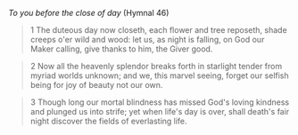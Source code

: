 _To you before the close of day_ (Hymnal 46)

> 1
The duteous day now closeth,
each flower and tree reposeth,
shade creeps o'er wild and wood:
let us, as night is falling,
on God our Maker calling,
give thanks to him, the Giver good.

> 2
Now all the heavenly splendor
breaks forth in starlight tender
from myriad worlds unknown;
and we, this marvel seeing,
forget our selfish being
for joy of beauty not our own.

> 3
Though long our mortal blindness
has missed God's loving kindness
and plunged us into strife;
yet when life's day is over,
shall death's fair night discover
the fields of everlasting life.
